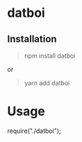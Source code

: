 # datboi

## Installation
> npm install datboi

or

> yarn add datboi

# Usage

require("./datboi");
